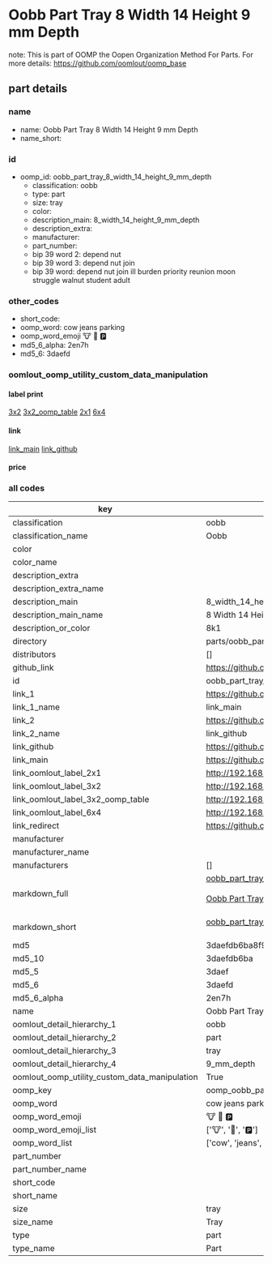 # Oobb Part Tray 8 Width 14 Height 9 mm Depth  

note: This is part of OOMP the Oopen Organization Method For Parts. For more details: https://github.com/oomlout/oomp_base

##  part details
  







### name
* name: Oobb Part Tray 8 Width 14 Height 9 mm Depth
* name_short: 
### id
* oomp_id: oobb_part_tray_8_width_14_height_9_mm_depth
  * classification: oobb
  * type: part
  * size: tray
  * color: 
  * description_main: 8_width_14_height_9_mm_depth
  * description_extra: 
  * manufacturer: 
  * part_number: 
  * bip 39 word 2: depend nut
  * bip 39 word 3: depend nut join
  * bip 39 word: depend nut join ill burden priority reunion moon struggle walnut student adult

### other_codes
* short_code: 
* oomp_word: cow jeans parking
* oomp_word_emoji :cow: :jeans: :parking:
* md5_6_alpha: 2en7h
* md5_6: 3daefd






### oomlout_oomp_utility_custom_data_manipulation
#### label print
[3x2](http://192.168.1.245:1112/?label=oomp%202en7h)
[3x2_oomp_table](http://192.168.1.108:1112/?label=oomp%202en7h)
[2x1](http://192.168.1.242:1112/?label=oomp%202en7h)
[6x4](http://192.168.1.55:1112/?label=oomp%202en7h)    

#### link

[link_main](https://github.com/oomlout/oomlout_oomp_version_1_messy/tree/main/parts/oobb_part_tray_8_width_14_height_9_mm_depth) [link_github](https://github.com/oomlout/oomlout_oomp_version_1_messy/tree/main/parts/oobb_part_tray_8_width_14_height_9_mm_depth)                             

#### price







### all codes 
| key | value |  
| --- | --- |  
| classification | oobb |  
| classification_name | Oobb |  
| color |  |  
| color_name |  |  
| description_extra |  |  
| description_extra_name |  |  
| description_main | 8_width_14_height_9_mm_depth |  
| description_main_name | 8 Width 14 Height 9 mm Depth |  
| description_or_color | 8k1 |  
| directory | parts/oobb_part_tray_8_width_14_height_9_mm_depth |  
| distributors | [] |  
| github_link | https://github.com/oomlout/oomlout_oomp_part_src/tree/main/parts/oobb_part_tray_8_width_14_height_9_mm_depth |  
| id | oobb_part_tray_8_width_14_height_9_mm_depth |  
| link_1 | https://github.com/oomlout/oomlout_oomp_version_1_messy/tree/main/parts/oobb_part_tray_8_width_14_height_9_mm_depth |  
| link_1_name | link_main |  
| link_2 | https://github.com/oomlout/oomlout_oomp_version_1_messy/tree/main/parts/oobb_part_tray_8_width_14_height_9_mm_depth |  
| link_2_name | link_github |  
| link_github | https://github.com/oomlout/oomlout_oomp_version_1_messy/tree/main/parts/oobb_part_tray_8_width_14_height_9_mm_depth |  
| link_main | https://github.com/oomlout/oomlout_oomp_version_1_messy/tree/main/parts/oobb_part_tray_8_width_14_height_9_mm_depth |  
| link_oomlout_label_2x1 | http://192.168.1.242:1112/?label=oomp%202en7h |  
| link_oomlout_label_3x2 | http://192.168.1.245:1112/?label=oomp%202en7h |  
| link_oomlout_label_3x2_oomp_table | http://192.168.1.108:1112/?label=oomp%202en7h |  
| link_oomlout_label_6x4 | http://192.168.1.55:1112/?label=oomp%202en7h |  
| link_redirect | https://github.com/oomlout/oomlout_oomp_version_1_messy/tree/main/parts/oobb_part_tray_8_width_14_height_9_mm_depth |  
| manufacturer |  |  
| manufacturer_name |  |  
| manufacturers | [] |  
| markdown_full | [oobb_part_tray_8_width_14_height_9_mm_depth](none)<br>[](none)<br>[Oobb Part Tray 8 Width 14 Height 9 Mm Depth](none)<br><br> |  
| markdown_short | [oobb_part_tray_8_width_14_height_9_mm_depth](none)<br><br> |  
| md5 | 3daefdb6ba8f970aab8f470ef065e9d7 |  
| md5_10 | 3daefdb6ba |  
| md5_5 | 3daef |  
| md5_6 | 3daefd |  
| md5_6_alpha | 2en7h |  
| name | Oobb Part Tray 8 Width 14 Height 9 mm Depth |  
| oomlout_detail_hierarchy_1 | oobb |  
| oomlout_detail_hierarchy_2 | part |  
| oomlout_detail_hierarchy_3 | tray |  
| oomlout_detail_hierarchy_4 | 9_mm_depth |  
| oomlout_oomp_utility_custom_data_manipulation | True |  
| oomp_key | oomp_oobb_part_tray_8_width_14_height_9_mm_depth |  
| oomp_word | cow jeans parking |  
| oomp_word_emoji | :cow: :jeans: :parking: |  
| oomp_word_emoji_list | [':cow:', ':jeans:', ':parking:'] |  
| oomp_word_list | ['cow', 'jeans', 'parking'] |  
| part_number |  |  
| part_number_name |  |  
| short_code |  |  
| short_name |  |  
| size | tray |  
| size_name | Tray |  
| type | part |  
| type_name | Part |  
